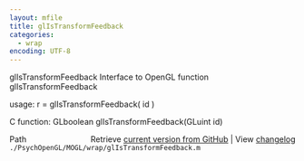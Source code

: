 ```yaml
---
layout: mfile
title: glIsTransformFeedback
categories:
  - wrap
encoding: UTF-8
---
```


glIsTransformFeedback  Interface to OpenGL function glIsTransformFeedback

usage:  r = glIsTransformFeedback( id )

C function:  GLboolean glIsTransformFeedback(GLuint id)


<div class="code_header" style="text-align:right;">
  <span style="float:left;">Path&nbsp;&nbsp;</span> <span class="counter">Retrieve <a href=
  "https://raw.github.com/Psychtoolbox-3/Psychtoolbox-3/beta/./PsychOpenGL/MOGL/wrap/glIsTransformFeedback.m">current version from GitHub</a> | View <a href=
  "https://github.com/Psychtoolbox-3/Psychtoolbox-3/commits/beta/./PsychOpenGL/MOGL/wrap/glIsTransformFeedback.m">changelog</a></span>
</div>
<div class="code">
  <code>./PsychOpenGL/MOGL/wrap/glIsTransformFeedback.m</code>
</div>
